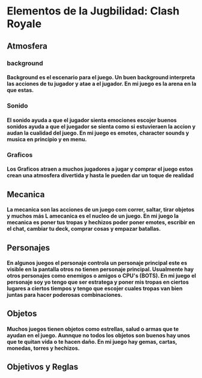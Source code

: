 # Elementos de la Jugbilidad: Clash Royale

## Atmosfera 

### background
#### Background es el escenario para el juego. Un buen background interpreta las acciones de tu jugador y atae a el jugador. En mi juego es la arena en la que estas.

### Sonido
#### El sonido ayuda a que el jugador sienta emociones escojer buenos sonidos ayuda a que el juegador se sienta como si estuvieraen la accion y audan la cualidad del juego. En mi juego es emotes, character sounds y musica en principio y en menu.

### Graficos
#### Los Graficos atraen a muchos jugadores a jugar y comprar el juego estos crean una atmosfera divertida y hasta le pueden dar un toque de realidad

## Mecanica
#### La mecanica son las acciones de un juego com correr, saltar, tirar objetos y muchos más L amecanica es el nucleo de un juego. En mi juego la mecanica es poner tus tropas y hechizos poder poner emotes, escribir en el chat, cambiar tu deck, comprar cosas y empazar batallas.

## Personajes
#### En algunos juegos el personaje controla un personaje principal este es visible en la pantalla otros no tienen personaje principal. Usualmente hay otros personajes como enemigos o amigos o CPU's (BOTS). En mi juego el personaje soy yo tengo que ser estratega y poner mis tropas en ciertos lugares a ciertos tiempos y tengo que escojer cuales tropas van bien juntas para hacer poderosas combinaciones.

## Objetos
#### Muchos juegos tienen objetos como estrellas, salud o armas que te ayudan en el juego. Aunnque no todos los objetos son buenos hay unos que te quitan vida o te hacen daño. En mi juego hay gemas, cartas, monedas, torres y hechizos.

## Objetivos y Reglas
####
